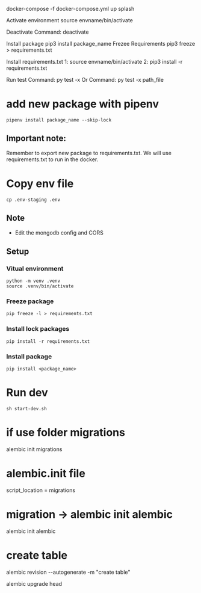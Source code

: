 docker-compose -f docker-compose.yml up splash

Activate environment
source envname/bin/activate

Deactivate
Command: deactivate

Install package
pip3 install package_name
Frezee Requirements
pip3 freeze > requirements.txt

Install requirements.txt
1: source envname/bin/activate
2: pip3 install -r requirements.txt

Run test
Command: py test -x Or Command: py test -x path_file

# add new package with pipenv
```
pipenv install package_name --skip-lock
```

## Important note:
Remember to export new package to requirements.txt. We will use requirements.txt to run in the docker.

# Copy env file
```
cp .env-staging .env
```
## Note 
- Edit the mongodb config and CORS
## Setup
### Vitual environment
```
python -m venv .venv
source .venv/bin/activate
```

### Freeze package
```
pip freeze -l > requirements.txt 
```
### Install lock packages
```
pip install -r requirements.txt
```
### Install package
```
pip install <package_name>
```
# Run dev
```
sh start-dev.sh
```

# if use folder migrations
alembic init migrations

# alembic.init file
script_location = migrations
# migration -> alembic init alembic

alembic init alembic

# create table

alembic revision --autogenerate -m "create table"

alembic upgrade head

